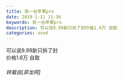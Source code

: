 ```yaml
---
title: 卖一台苹果pro
date: 2019-1-11 11:36
keywords: 卖一台苹果pro
description: 可以说9.99新只拆了封价格1.6万 自取 
categories: used
---
```

<td class="t_f" id="postmessage_2665134">

可以说9.99新只拆了封<br/>
价格1.6万 自取 <br/>
<img alt="" border="0" class="zoom" data-cf-modified-87fed63d867d0289c1258871-="" file="https://bbs.boniu666.co/data/attachment/forum/201901/07/195642o5h8zbentzdts8tm.png" id="aimg_l6sqH" lazyloadthumb="1" onclick="" onmouseover="" src="https://bbs.boniu666.co/data/attachment/forum/201901/07/195642o5h8zbentzdts8tm.png"/></td>
###### 转载自[菲龙网]